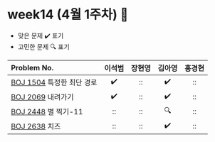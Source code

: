 
# week14 (4월 1주차) :pencil:

- 맞은 문제 :heavy_check_mark: 표기
- 고민한 문제 :mag: 표기


| Problem No.                                             |       이석범       | 장현영 |       김아영       | 홍경현 |
|:--------------------------------------------------------| :----------------: | :----------------: | :----------------:|:----------------: |
| [BOJ 1504](https://www.acmicpc.net/problem/1504) 특정한 최단 경로  |:heavy_check_mark:|::|:heavy_check_mark:|::|
| [BOJ 2069](https://www.acmicpc.net/problem/2096) 내려가기 |:heavy_check_mark:|::|:heavy_check_mark:|::|
| [BOJ 2448](https://www.acmicpc.net/problem/2448) 별 찍기-11    |::|::|:mag:|::|
| [BOJ 2638](https://www.acmicpc.net/problem/2638) 치즈    |::|::|:heavy_check_mark:|::|
